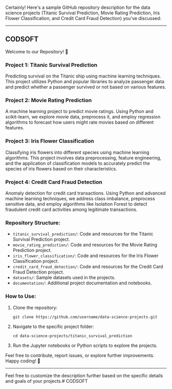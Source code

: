 Certainly! Here's a sample GitHub repository description for the data science projects (Titanic Survival Prediction, Movie Rating Prediction, Iris Flower Classification, and Credit Card Fraud Detection) you've discussed:

---

## CODSOFT

Welcome to our Repository! 🚀

### Project 1: Titanic Survival Prediction

Predicting survival on the Titanic ship using machine learning techniques. This project utilizes Python and popular libraries to analyze passenger data and predict whether a passenger survived or not based on various features.

### Project 2: Movie Rating Prediction

A machine learning project to predict movie ratings. Using Python and scikit-learn, we explore movie data, preprocess it, and employ regression algorithms to forecast how users might rate movies based on different features.

### Project 3: Iris Flower Classification

Classifying iris flowers into different species using machine learning algorithms. This project involves data preprocessing, feature engineering, and the application of classification models to accurately predict the species of iris flowers based on their characteristics.

### Project 4: Credit Card Fraud Detection

Anomaly detection for credit card transactions. Using Python and advanced machine learning techniques, we address class imbalance, preprocess sensitive data, and employ algorithms like Isolation Forest to detect fraudulent credit card activities among legitimate transactions.

### Repository Structure:

- `titanic_survival_prediction/`: Code and resources for the Titanic Survival Prediction project.
- `movie_rating_prediction/`: Code and resources for the Movie Rating Prediction project.
- `iris_flower_classification/`: Code and resources for the Iris Flower Classification project.
- `credit_card_fraud_detection/`: Code and resources for the Credit Card Fraud Detection project.
- `datasets/`: Sample datasets used in the projects.
- `documentation/`: Additional project documentation and notebooks.

### How to Use:

1. Clone the repository:
   ```
   git clone https://github.com/username/data-science-projects.git
   ```

2. Navigate to the specific project folder:
   ```
   cd data-science-projects/titanic_survival_prediction
   ```

3. Run the Jupyter notebooks or Python scripts to explore the projects.

Feel free to contribute, report issues, or explore further improvements. Happy coding! 🌟

---

Feel free to customize the description further based on the specific details and goals of your projects.# CODSOFT
